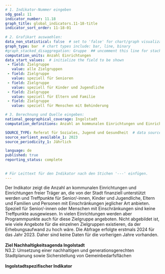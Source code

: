 ```yaml
---
# 1. Indikator-Nummer eingeben 
sdg_goal: 11 
indicator_number: 11.18
graph_title: global_indicators.11-18-title
indicator_sort_order: 11-18-01
 
# 2. Grafikart auswaehlen: 
data_non_statistical: false  # set to 'false' for chart/graph visualization 
graph_type: bar  # chart types include: bar, line, binary 
#graph_stacked_disaggregation: Gruppe  ## uncomment this line for stacked bars. eplace 'Geschlecht' with the field of aggregation. 
computation_units: Anzahl Einrichtungen
data_start_values:  # initialize the field to be shown  
 - field: Zielgruppe
   value: alle Zielgruppen 
 - field: Zielgruppe 
   value: speziell für Senioren
 - field: Zielgruppe
   value: speziell für Kinder und Jugendliche 
 - field: Zielgruppe 
   value: speziell für Eltern und Familie
 - field: Zielgruppe 
   value: speziell für Menschen mit Behinderung

# 3. Berechnung und Quelle eingeben: 
national_geographical_coverage: Ingolstadt 
computation_definitions: Anzahl an kommunalen Einrichtungen und Einrichtungen freier Träger, die von der Stadt finanziell unterstützt werde und Treffpunkte für Senior/-innen, Kinder und Jugendliche, Eltern und Familien und Personen mit Einschränkungen jeglicher Art anbieten

SOURCE_TYPE: Referat für Soziales, Jugend und Gesundheit  # data source  
source_earliest_available_1: 2023
source_periodicity_1: Jährlich

language: de   
published: true 
reporting_status: complete
 
 
# Für Leittext für den Indikator nach den Stichen '---' einfügen. 
---
```

Der Indikator zeigt die Anzahl an kommunalen Einrichtungen und Einrichtungen freier Träger an, die von der Stadt finanziell unterstützt werden und Treffpunkte für Senior/-innen, Kinder und Jugendliche, Eltern und Familien und Personen mit Einschränkungen jeglicher Art anbieten. Speziell für Senior/-innen oder Menschen mit Einschränkungen sind keine Treffpunkte ausgewiesen. In vielen Einrichtungen werden aber Programmpunkte auch für diese Zielgruppe angeboten. Nicht abgebildet ist, wie viele Angebote für die einzelnen Zielgruppen existieren, da der Erhebungsaufwand zu hoch wäre. Die Abfrage erfolgte erstmals 2024 für das Jahr 2023. Daher sind keine Daten für die vorherigen Jahre vorhanden.<br>
<br>
<b>Ziel Nachhaltigkeitsagenda Ingolstadt</b><br>
N3.2: Umsetzung einer nachhaltigen und generationsgerechten Stadtplanung sowie Sicherstellung von Gemeinbedarfsflächen<br>
<br>
<b>Ingolstadtspezifischer Indikator</b>
